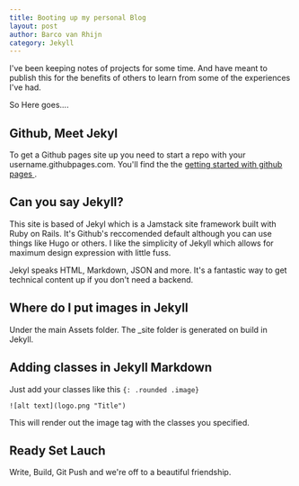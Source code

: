 ```yaml
---
title: Booting up my personal Blog
layout: post
author: Barco van Rhijn
category: Jekyll
---
```


I've been keeping notes of projects for some time. And have meant to publish this for the benefits of others to learn from some of the experiences I've had. 

So Here goes....

## Github, Meet Jekyl
To get a Github pages site up you need to start a repo with your username.githubpages.com. You'll find the the [ getting started with github pages ](https://pages.github.com/).

## Can you say Jekyll?
This site is based of Jekyl which is a Jamstack site framework built with Ruby on Rails. It's Github's reccomended default although you can use things like Hugo or others. I like the simplicity of Jekyll which allows for maximum design expression with little fuss. 

Jekyl speaks HTML, Markdown, JSON and more. It's a fantastic way to get technical content up if you don't need a backend. 

## Where do I put images in Jekyll
Under the main Assets folder. The _site folder is generated on build in Jekyll.

## Adding classes in Jekyll Markdown

Just add your classes like this
``{: .rounded .image}``

``![alt text](logo.png "Title")``

This will render out the image tag with the classes you specified.

## Ready Set Lauch
Write, Build, Git Push and we're off to a beautiful friendship.
